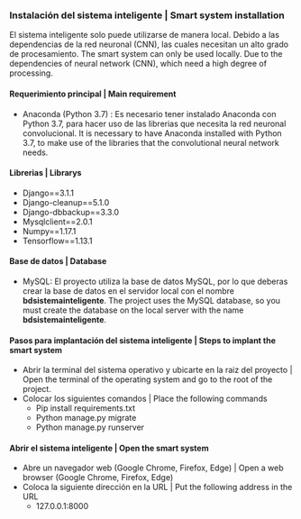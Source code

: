 ### Instalación del sistema inteligente | Smart system installation

El sistema inteligente solo puede utilizarse de manera local. Debido a las dependencias de la red neuronal (CNN), las cuales necesitan un alto grado de procesamiento.
The smart system can only be used locally. Due to the dependencies of neural network (CNN), which need a high degree of processing.

#### Requerimiento principal | Main requirement
- Anaconda (Python 3.7) : Es necesario tener instalado Anaconda con Python 3.7, para hacer uso de las librerias que necesita la red neuronal convolucional. It is necessary to have Anaconda installed with Python 3.7, to make use of the libraries that the convolutional neural network needs.

#### Librerias | Librarys
- Django==3.1.1
- Django-cleanup==5.1.0
- Django-dbbackup==3.3.0
- Mysqlclient==2.0.1
- Numpy==1.17.1
- Tensorflow==1.13.1

#### Base de datos  | Database
- MySQL: El proyecto utiliza la base de datos MySQL, por lo que deberas crear la base de datos en el servidor local con el nombre **bdsistemainteligente**. The project uses the MySQL database, so you must create the database on the local server with the name **bdsistemainteligente**.

#### Pasos para implantación del sistema inteligente | Steps to implant the smart system

- Abrir la terminal del sistema operativo y ubicarte en la raiz del proyecto | Open the terminal of the operating system and go to the root of the project.
- Colocar los siguientes comandos | Place the following commands
  - Pip install requirements.txt 
  - Python manage.py migrate 
  - Python manage.py runserver

#### Abrir el sistema inteligente | Open the smart system
- Abre un navegador web (Google Chrome, Firefox, Edge) | Open a web browser (Google Chrome, Firefox, Edge)
- Coloca la siguiente dirección en la URL | Put the following address in the URL
  - 127.0.0.1:8000





